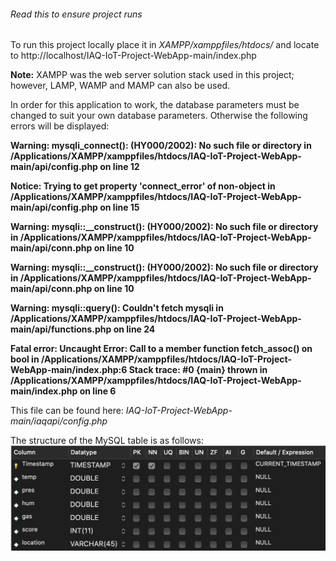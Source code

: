 ###### Read this to ensure project runs

To run this project locally place it in *XAMPP/xamppfiles/htdocs/* and locate to http://localhost/IAQ-IoT-Project-WebApp-main/index.php

**Note:** XAMPP was the web server solution stack used in this project; however, LAMP, WAMP and MAMP can also be used.

In order for this application to work, the database parameters must be changed to suit your own database parameters. Otherwise the following errors will be displayed:

**Warning: mysqli_connect(): (HY000/2002): No such file or directory in /Applications/XAMPP/xamppfiles/htdocs/IAQ-IoT-Project-WebApp-main/api/config.php on line 12**

**Notice: Trying to get property 'connect_error' of non-object in /Applications/XAMPP/xamppfiles/htdocs/IAQ-IoT-Project-WebApp-main/api/config.php on line 15**

**Warning: mysqli::__construct(): (HY000/2002): No such file or directory in /Applications/XAMPP/xamppfiles/htdocs/IAQ-IoT-Project-WebApp-main/api/conn.php on line 10**

**Warning: mysqli::__construct(): (HY000/2002): No such file or directory in /Applications/XAMPP/xamppfiles/htdocs/IAQ-IoT-Project-WebApp-main/api/conn.php on line 10**

**Warning: mysqli::query(): Couldn't fetch mysqli in /Applications/XAMPP/xamppfiles/htdocs/IAQ-IoT-Project-WebApp-main/api/functions.php on line 24**

**Fatal error: Uncaught Error: Call to a member function fetch_assoc() on bool in /Applications/XAMPP/xamppfiles/htdocs/IAQ-IoT-Project-WebApp-main/index.php:6 Stack trace: #0 {main} thrown in /Applications/XAMPP/xamppfiles/htdocs/IAQ-IoT-Project-WebApp-main/index.php on line 6**

This file can be found here:
*IAQ-IoT-Project-WebApp-main/iaqapi/config.php*

The structure of the MySQL table is as follows:
![alt text](https://github.com/DylanWall96/IAQ-IoT-Project-WebApp-main/blob/main/img/tableStructure.tiff?raw=true)
